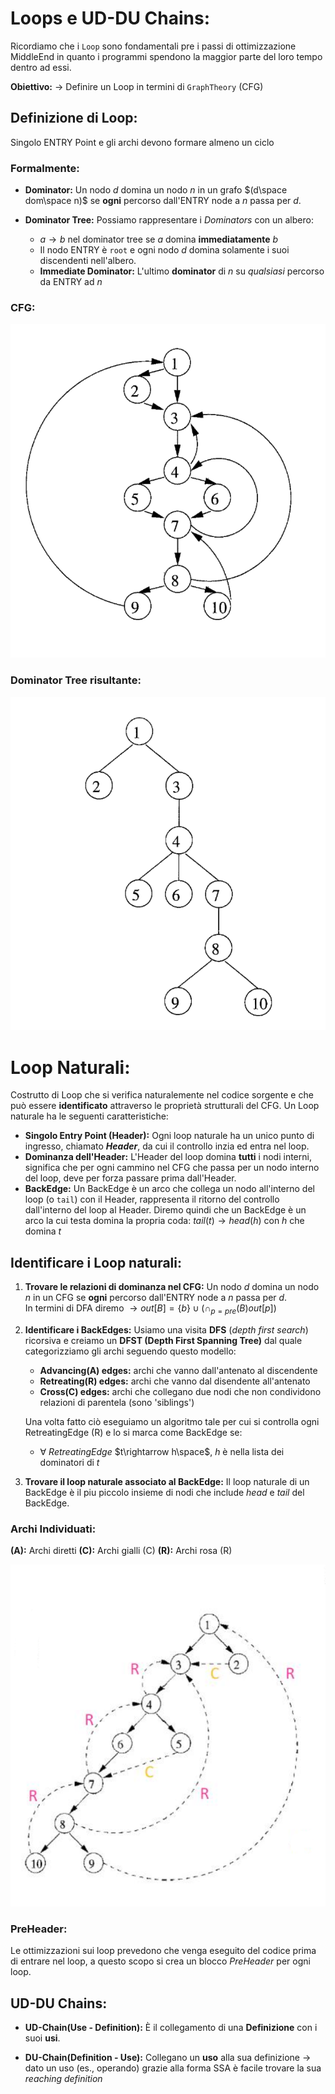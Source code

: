 # Loops e UD-DU Chains:

Ricordiamo che i `Loop` sono fondamentali pre i passi di ottimizzazione MiddleEnd in quanto i programmi spendono la maggior parte del loro tempo dentro ad essi.

**Obiettivo:** $\rightarrow$ Definire un Loop in termini di `GraphTheory` (CFG)

## Definizione di Loop:

Singolo ENTRY Point e gli archi devono formare almeno un ciclo

### Formalmente:

- **Dominator:**
  Un nodo $d$ domina un nodo $n$ in un grafo $(d\space dom\space n)$ se **ogni** percorso dall'ENTRY node a $n$ passa per $d$.

- **Dominator Tree:**
  Possiamo rappresentare i _Dominators_ con un albero:
  - $a\rightarrow b$ nel dominator tree se $a$ domina **immediatamente** $b$
  - Il nodo ENTRY è `root` e ogni nodo $d$ domina solamente i suoi discendenti nell'albero.
  - **Immediate Dominator:** L'ultimo **dominator** di $n$ su _qualsiasi_ percorso da ENTRY ad $n$

### CFG:

![CFG before DomTree](../../images/CFG_before_dom-png.png)

### Dominator Tree risultante:

![Dom Tree](../../images/DomTree.png)

# Loop Naturali:

Costrutto di Loop che si verifica naturalemente nel codice sorgente e che può essere **identificato** attraverso le proprietà strutturali del CFG.
Un Loop naturale ha le seguenti caratteristiche:

- **Singolo Entry Point (Header):**
  Ogni loop naturale ha un unico punto di ingresso, chiamato **_Header_**, da cui il controllo inzia ed entra nel loop.
- **Dominanza dell'Header:**
  L'Header del loop domina **tutti** i nodi interni, significa che per ogni cammino nel CFG che passa per un nodo interno del loop, deve per forza passare prima dall'Header.
- **BackEdge:**
  Un BackEdge è un arco che collega un nodo all'interno del loop (o `tail`) con il Header, rappresenta il ritorno del controllo dall'interno del loop al Header.
  Diremo quindi che un BackEdge è un arco la cui testa domina la propria coda: $tail(t)\rightarrow head(h)$ con $h$ che domina $t$

## Identificare i Loop naturali:

1. **Trovare le relazioni di **dominanza** nel CFG:**
   Un nodo $d$ domina un nodo $n$ in un CFG se **ogni** percorso dall'ENTRY node a $n$ passa per $d$.  
   In termini di DFA diremo $\rightarrow out[B]=\{b\}\cup (\cap_{p=pre}(B)out[p])$

2. **Identificare i **BackEdges**:**
   Usiamo una visita **DFS** (_depth first search_) ricorsiva e creiamo un **DFST (Depth First Spanning Tree)** dal quale categorizziamo gli archi seguendo questo modello:

   - **Advancing(A) edges:** archi che vanno dall'antenato al discendente
   - **Retreating(R) edges:** archi che vanno dal disendente all'antenato
   - **Cross(C) edges:** archi che collegano due nodi che non condividono relazioni di parentela (sono 'siblings')

   Una volta fatto ciò eseguiamo un algoritmo tale per cui si controlla ogni RetreatingEdge (R) e lo si marca come BackEdge se:

   - $\forall$ _RetreatingEdge_ $t\rightarrow h\space$, $h$ è nella lista dei dominatori di $t$

3. **Trovare il loop naturale associato al BackEdge:**
   Il loop naturale di un BackEdge è il piu piccolo insieme di nodi che include _head_ e _tail_ del BackEdge.

### Archi Individuati:

**(A):** Archi diretti
**(C):** Archi gialli (C)
**(R):** Archi rosa (R)

![dom tree edges](../../images/DomTreeEdges.png)

### PreHeader:

Le ottimizzazioni sui loop prevedono che venga eseguito del codice prima di entrare nel loop, a questo scopo si crea un blocco _PreHeader_ per ogni loop.

## UD-DU Chains:

- **UD-Chain(Use - Definition):** È il collegamento di una **Definizione** con i suoi **usi**.

- **DU-Chain(Definition - Use):** Collegano un **uso** alla sua definizione $\rightarrow$ dato un uso (es., operando) grazie alla forma SSA è facile trovare la sua _reaching definition_
